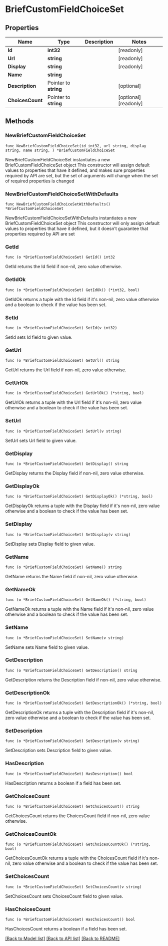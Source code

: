 # BriefCustomFieldChoiceSet

## Properties

Name | Type | Description | Notes
------------ | ------------- | ------------- | -------------
**Id** | **int32** |  | [readonly] 
**Url** | **string** |  | [readonly] 
**Display** | **string** |  | [readonly] 
**Name** | **string** |  | 
**Description** | Pointer to **string** |  | [optional] 
**ChoicesCount** | Pointer to **string** |  | [optional] [readonly] 

## Methods

### NewBriefCustomFieldChoiceSet

`func NewBriefCustomFieldChoiceSet(id int32, url string, display string, name string, ) *BriefCustomFieldChoiceSet`

NewBriefCustomFieldChoiceSet instantiates a new BriefCustomFieldChoiceSet object
This constructor will assign default values to properties that have it defined,
and makes sure properties required by API are set, but the set of arguments
will change when the set of required properties is changed

### NewBriefCustomFieldChoiceSetWithDefaults

`func NewBriefCustomFieldChoiceSetWithDefaults() *BriefCustomFieldChoiceSet`

NewBriefCustomFieldChoiceSetWithDefaults instantiates a new BriefCustomFieldChoiceSet object
This constructor will only assign default values to properties that have it defined,
but it doesn't guarantee that properties required by API are set

### GetId

`func (o *BriefCustomFieldChoiceSet) GetId() int32`

GetId returns the Id field if non-nil, zero value otherwise.

### GetIdOk

`func (o *BriefCustomFieldChoiceSet) GetIdOk() (*int32, bool)`

GetIdOk returns a tuple with the Id field if it's non-nil, zero value otherwise
and a boolean to check if the value has been set.

### SetId

`func (o *BriefCustomFieldChoiceSet) SetId(v int32)`

SetId sets Id field to given value.


### GetUrl

`func (o *BriefCustomFieldChoiceSet) GetUrl() string`

GetUrl returns the Url field if non-nil, zero value otherwise.

### GetUrlOk

`func (o *BriefCustomFieldChoiceSet) GetUrlOk() (*string, bool)`

GetUrlOk returns a tuple with the Url field if it's non-nil, zero value otherwise
and a boolean to check if the value has been set.

### SetUrl

`func (o *BriefCustomFieldChoiceSet) SetUrl(v string)`

SetUrl sets Url field to given value.


### GetDisplay

`func (o *BriefCustomFieldChoiceSet) GetDisplay() string`

GetDisplay returns the Display field if non-nil, zero value otherwise.

### GetDisplayOk

`func (o *BriefCustomFieldChoiceSet) GetDisplayOk() (*string, bool)`

GetDisplayOk returns a tuple with the Display field if it's non-nil, zero value otherwise
and a boolean to check if the value has been set.

### SetDisplay

`func (o *BriefCustomFieldChoiceSet) SetDisplay(v string)`

SetDisplay sets Display field to given value.


### GetName

`func (o *BriefCustomFieldChoiceSet) GetName() string`

GetName returns the Name field if non-nil, zero value otherwise.

### GetNameOk

`func (o *BriefCustomFieldChoiceSet) GetNameOk() (*string, bool)`

GetNameOk returns a tuple with the Name field if it's non-nil, zero value otherwise
and a boolean to check if the value has been set.

### SetName

`func (o *BriefCustomFieldChoiceSet) SetName(v string)`

SetName sets Name field to given value.


### GetDescription

`func (o *BriefCustomFieldChoiceSet) GetDescription() string`

GetDescription returns the Description field if non-nil, zero value otherwise.

### GetDescriptionOk

`func (o *BriefCustomFieldChoiceSet) GetDescriptionOk() (*string, bool)`

GetDescriptionOk returns a tuple with the Description field if it's non-nil, zero value otherwise
and a boolean to check if the value has been set.

### SetDescription

`func (o *BriefCustomFieldChoiceSet) SetDescription(v string)`

SetDescription sets Description field to given value.

### HasDescription

`func (o *BriefCustomFieldChoiceSet) HasDescription() bool`

HasDescription returns a boolean if a field has been set.

### GetChoicesCount

`func (o *BriefCustomFieldChoiceSet) GetChoicesCount() string`

GetChoicesCount returns the ChoicesCount field if non-nil, zero value otherwise.

### GetChoicesCountOk

`func (o *BriefCustomFieldChoiceSet) GetChoicesCountOk() (*string, bool)`

GetChoicesCountOk returns a tuple with the ChoicesCount field if it's non-nil, zero value otherwise
and a boolean to check if the value has been set.

### SetChoicesCount

`func (o *BriefCustomFieldChoiceSet) SetChoicesCount(v string)`

SetChoicesCount sets ChoicesCount field to given value.

### HasChoicesCount

`func (o *BriefCustomFieldChoiceSet) HasChoicesCount() bool`

HasChoicesCount returns a boolean if a field has been set.


[[Back to Model list]](../README.md#documentation-for-models) [[Back to API list]](../README.md#documentation-for-api-endpoints) [[Back to README]](../README.md)


